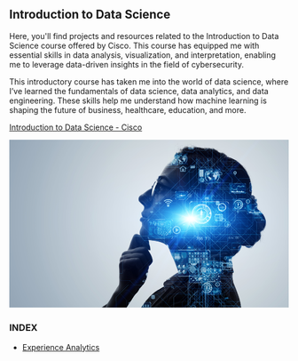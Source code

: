 ## Introduction to Data Science

Here, you'll find projects and resources related to the Introduction to Data Science course offered by Cisco. This course has equipped me with essential skills in data analysis, visualization, and interpretation, enabling me to leverage data-driven insights in the field of cybersecurity.

This introductory course has taken me into the world of data science, where I’ve learned the fundamentals of data science, data analytics, and data engineering. These skills help me understand how machine learning is shaping the future of business, healthcare, education, and more.

[Introduction to Data Science - Cisco ](https://www.netacad.com/courses/introduction-data-science?courseLang=en-US
)

![Experience Analytics](img/AI.png)

### INDEX

* [Experience Analytics](DATA.md)
